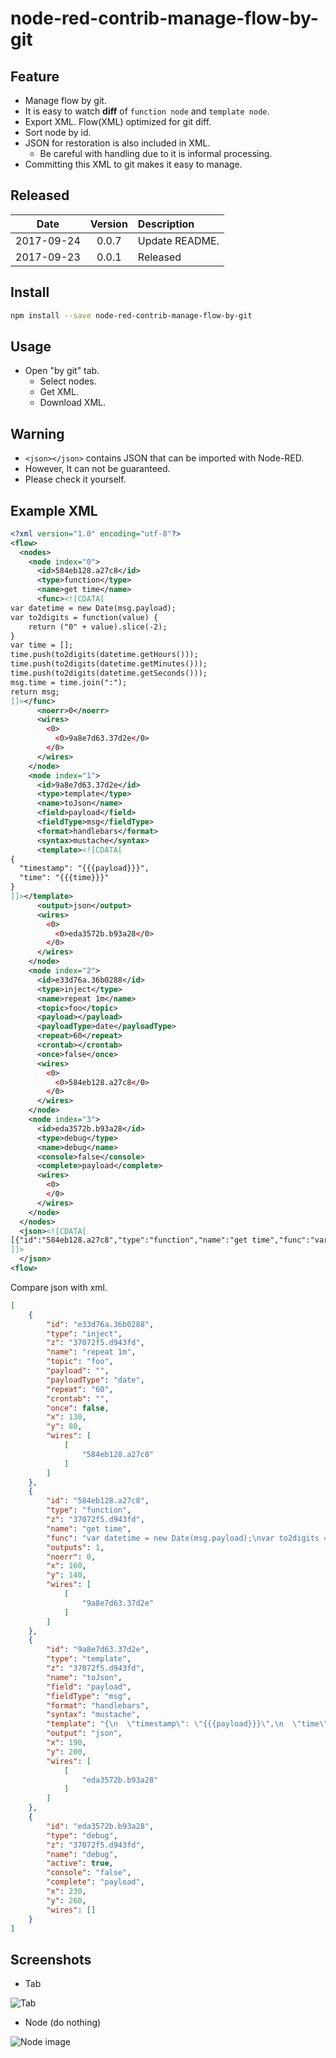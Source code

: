 # node-red-contrib-manage-flow-by-git

## Feature

* Manage flow by git.
* It is easy to watch **diff** of `function node` and `template node`.
* Export XML. Flow(XML) optimized for git diff.
* Sort node by id.
* JSON for restoration is also included in XML.
  * Be careful with handling due to it is informal processing.
* Committing this XML to git makes it easy to manage.

## Released

|Date|Version|Description|
|:--:|:--:|:--|
|2017-09-24|0.0.7|Update README.|
|2017-09-23|0.0.1|Released|

## Install

```bash
npm install --save node-red-contrib-manage-flow-by-git
```

## Usage

* Open "by git" tab.
  * Select nodes.
  * Get XML.
  * Download XML.

## Warning

* `<json></json>` contains JSON that can be imported with Node-RED.
* However, It can not be guaranteed. 
* Please check it yourself.

## Example XML

```xml
<?xml version="1.0" encoding="utf-8"?>
<flow>
  <nodes>
    <node index="0">
      <id>584eb128.a27c8</id>
      <type>function</type>
      <name>get time</name>
      <func><![CDATA[
var datetime = new Date(msg.payload);
var to2digits = function(value) {
    return ("0" + value).slice(-2);
}
var time = [];
time.push(to2digits(datetime.getHours()));
time.push(to2digits(datetime.getMinutes()));
time.push(to2digits(datetime.getSeconds()));
msg.time = time.join(":");
return msg;
]]></func>
      <noerr>0</noerr>
      <wires>
        <0>
          <0>9a8e7d63.37d2e</0>
        </0>
      </wires>
    </node>
    <node index="1">
      <id>9a8e7d63.37d2e</id>
      <type>template</type>
      <name>toJson</name>
      <field>payload</field>
      <fieldType>msg</fieldType>
      <format>handlebars</format>
      <syntax>mustache</syntax>
      <template><![CDATA[
{
  "timestamp": "{{{payload}}}",
  "time": "{{{time}}}"
}
]]></template>
      <output>json</output>
      <wires>
        <0>
          <0>eda3572b.b93a28</0>
        </0>
      </wires>
    </node>
    <node index="2">
      <id>e33d76a.36b0288</id>
      <type>inject</type>
      <name>repeat 1m</name>
      <topic>foo</topic>
      <payload></payload>
      <payloadType>date</payloadType>
      <repeat>60</repeat>
      <crontab></crontab>
      <once>false</once>
      <wires>
        <0>
          <0>584eb128.a27c8</0>
        </0>
      </wires>
    </node>
    <node index="3">
      <id>eda3572b.b93a28</id>
      <type>debug</type>
      <name>debug</name>
      <console>false</console>
      <complete>payload</complete>
      <wires>
        <0>
        </0>
      </wires>
    </node>
  </nodes>
  <json><![CDATA[
[{"id":"584eb128.a27c8","type":"function","name":"get time","func":"var datetime = new Date(msg.payload);\nvar to2digits = function(value) {\n    return (\"0\" + value).slice(-2);\n}\nvar time = [];\ntime.push(to2digits(datetime.getHours()));\ntime.push(to2digits(datetime.getMinutes()));\ntime.push(to2digits(datetime.getSeconds()));\nmsg.time = time.join(\":\");\nreturn msg;","outputs":1,"noerr":"0","x":160,"y":140,"wires":[["9a8e7d63.37d2e"]]},{"id":"9a8e7d63.37d2e","type":"template","name":"toJson","field":"payload","fieldType":"msg","format":"handlebars","syntax":"mustache","template":"{\n  \"timestamp\": \"{{{payload}}}\",\n  \"time\": \"{{{time}}}\"\n}","output":"json","x":190,"y":200,"wires":[["eda3572b.b93a28"]]},{"id":"e33d76a.36b0288","type":"inject","name":"repeat 1m","topic":"foo","payload":"","payloadType":"date","repeat":"60","crontab":"","once":"false","x":130,"y":80,"wires":[["584eb128.a27c8"]]},{"id":"eda3572b.b93a28","type":"debug","name":"debug","active":true,"console":"false","complete":"payload","x":230,"y":260,"wires":[[]]}]
]]>
  </json>
<flow>
```

Compare json with xml.

```json
[
    {
        "id": "e33d76a.36b0288",
        "type": "inject",
        "z": "37072f5.d943fd",
        "name": "repeat 1m",
        "topic": "foo",
        "payload": "",
        "payloadType": "date",
        "repeat": "60",
        "crontab": "",
        "once": false,
        "x": 130,
        "y": 80,
        "wires": [
            [
                "584eb128.a27c8"
            ]
        ]
    },
    {
        "id": "584eb128.a27c8",
        "type": "function",
        "z": "37072f5.d943fd",
        "name": "get time",
        "func": "var datetime = new Date(msg.payload);\nvar to2digits = function(value) {\n    return (\"0\" + value).slice(-2);\n}\nvar time = [];\ntime.push(to2digits(datetime.getHours()));\ntime.push(to2digits(datetime.getMinutes()));\ntime.push(to2digits(datetime.getSeconds()));\nmsg.time = time.join(\":\");\nreturn msg;",
        "outputs": 1,
        "noerr": 0,
        "x": 160,
        "y": 140,
        "wires": [
            [
                "9a8e7d63.37d2e"
            ]
        ]
    },
    {
        "id": "9a8e7d63.37d2e",
        "type": "template",
        "z": "37072f5.d943fd",
        "name": "toJson",
        "field": "payload",
        "fieldType": "msg",
        "format": "handlebars",
        "syntax": "mustache",
        "template": "{\n  \"timestamp\": \"{{{payload}}}\",\n  \"time\": \"{{{time}}}\"\n}",
        "output": "json",
        "x": 190,
        "y": 200,
        "wires": [
            [
                "eda3572b.b93a28"
            ]
        ]
    },
    {
        "id": "eda3572b.b93a28",
        "type": "debug",
        "z": "37072f5.d943fd",
        "name": "debug",
        "active": true,
        "console": "false",
        "complete": "payload",
        "x": 230,
        "y": 260,
        "wires": []
    }
]
```


## Screenshots

* Tab

![Tab](./screenshots/tab.png)

* Node (do nothing)

![Node image](./screenshots/node.png)

